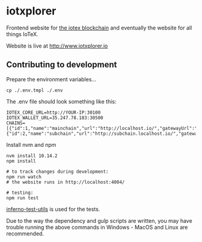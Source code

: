 
# iotxplorer

Frontend website for [the iotex blockchain](https://github.com/iotexproject/iotex-core) and eventually the website for all things IoTeX.

Website is live at http://www.iotxplorer.io


## Contributing to development

Prepare the environment variables...

```
cp ./.env.tmpl ./.env
```
The .env file should look something like this:

```.env
IOTEX_CORE_URL=http://YOUR-IP:30100
IOTEX_WALLET_URL=35.247.78.183:30500
CHAINS=[{"id":1,"name":"mainchain","url":"http://localhost.io/","gatewayUrl":"https://localhost.io/"},{"id":2,"name":"subchain","url":"http://subchain.localhost.io/","gatewayUrl":"https://subchain.iotexslocalhostcan.io/"}]
```
Install nvm and npm

```
nvm install 10.14.2
npm install

# to track changes during development:
npm run watch
# the website runs in http://localhost:4004/

# testing:
npm run test
```

[inferno-test-utils](https://www.npmjs.com/package/inferno-test-utils/v/3.10.1) is used for the tests.

Due to the way the dependency and gulp scripts are written, you may have trouble running the above commands in Windows - MacOS and Linux are recommended.
